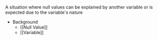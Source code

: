 A situation where null values can be explained by another variable or is expected due to the variable's nature

- Background
	- [[Null Value]]
	- [[Variable]]